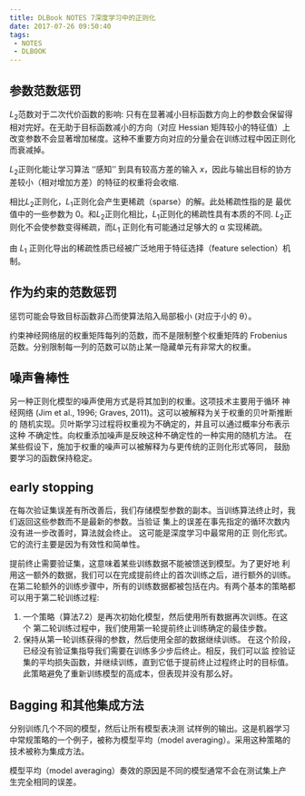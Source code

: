 ```yaml
---
title: DLBook NOTES 7深度学习中的正则化
date: 2017-07-26 09:50:40
tags: 
 - NOTES
 - DLBOOK
---
```


## 参数范数惩罚
$L_2$范数对于二次代价函数的影响: 只有在显著减小目标函数方向上的参数会保留得相对完好。在无助于目标函数减小的方向（对应 Hessian 矩阵较小的特征值）上改变参数不会显著增加梯度。这种不重要方向对应的分量会在训练过程中因正则化而衰减掉。

$L_2$正则化能让学习算法 ‘‘感知’’ 到具有较高方差的输入 $x$，因此与输出目标的协方差较小（相对增加方差）的特征的权重将会收缩.

相比$L_2$正则化，$L_1$正则化会产生更稀疏（sparse）的解。此处稀疏性指的是
最优值中的一些参数为 $0$。和$L_2$正则化相比，$L_1$正则化的稀疏性具有本质的不同. $L_2$正则化不会使参数变得稀疏，而$L_1$ 正则化有可能通过足够大的 α 实现稀疏。

由 $L_1$ 正则化导出的稀疏性质已经被广泛地用于特征选择（feature selection）机
制。

<!-- more -->

## 作为约束的范数惩罚
惩罚可能会导致目标函数非凸而使算法陷入局部极小 (对应于小的 θ）。

约束神经网络层的权重矩阵每列的范数，而不是限制整个权重矩阵的 Frobenius 范数。分别限制每一列的范数可以防止某一隐藏单元有非常大的权重。

## 噪声鲁棒性

另一种正则化模型的噪声使用方式是将其加到的权重。这项技术主要用于循环
神经网络 (Jim et al., 1996; Graves, 2011)。这可以被解释为关于权重的贝叶斯推断的
随机实现。贝叶斯学习过程将权重视为不确定的，并且可以通过概率分布表示这种
不确定性。向权重添加噪声是反映这种不确定性的一种实用的随机方法。
在某些假设下，施加于权重的噪声可以被解释为与更传统的正则化形式等同，
鼓励要学习的函数保持稳定。

## early stopping

在每次验证集误差有所改善后，我们存储模型参数的副本。当训练算法终止时，我们返回这些参数而不是最新的参数。当验证
集上的误差在事先指定的循环次数内没有进一步改善时，算法就会终止。
这可能是深度学习中最常用的正
则化形式。它的流行主要是因为有效性和简单性。

提前终止需要验证集，这意味着某些训练数据不能被馈送到模型。为了更好地
利用这一额外的数据，我们可以在完成提前终止的首次训练之后，进行额外的训练。
在第二轮额外的训练步骤中，所有的训练数据都被包括在内。有两个基本的策略都
可以用于第二轮训练过程:

1. 一个策略（算法7.2）是再次初始化模型，然后使用所有数据再次训练。在这个
第二轮训练过程中，我们使用第一轮提前终止训练确定的最佳步数。
2. 保持从第一轮训练获得的参数，然后使用全部的数据继续训练。
在这个阶段，已经没有验证集指导我们需要在训练多少步后终止。相反，我们可以监
控验证集的平均损失函数，并继续训练，直到它低于提前终止过程终止时的目标值。
此策略避免了重新训练模型的高成本，但表现并没有那么好。

## Bagging 和其他集成方法

分别训练几个不同的模型，然后让所有模型表决测
试样例的输出。这是机器学习中常规策略的一个例子，被称为模型平均（model
averaging）。采用这种策略的技术被称为集成方法。

模型平均（model averaging）奏效的原因是不同的模型通常不会在测试集上产
生完全相同的误差。





